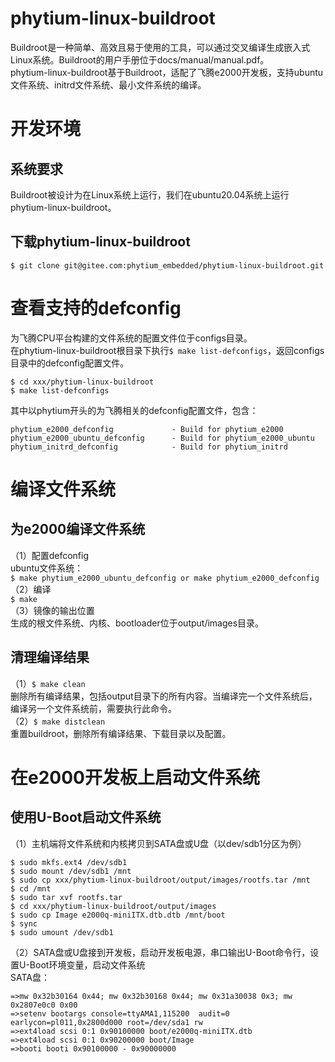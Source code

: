# phytium-linux-buildroot
Buildroot是一种简单、高效且易于使用的工具，可以通过交叉编译生成嵌入式Linux系统。Buildroot的用户手册位于docs/manual/manual.pdf。  
phytium-linux-buildroot基于Buildroot，适配了飞腾e2000开发板，支持ubuntu文件系统、initrd文件系统、最小文件系统的编译。

# 开发环境
## 系统要求
Buildroot被设计为在Linux系统上运行，我们在ubuntu20.04系统上运行phytium-linux-buildroot。

## 下载phytium-linux-buildroot
`$ git clone git@gitee.com:phytium_embedded/phytium-linux-buildroot.git`

# 查看支持的defconfig
为飞腾CPU平台构建的文件系统的配置文件位于configs目录。  
在phytium-linux-buildroot根目录下执行`$ make list-defconfigs`，返回configs目录中的defconfig配置文件。  
```
$ cd xxx/phytium-linux-buildroot
$ make list-defconfigs
```
其中以phytium开头的为飞腾相关的defconfig配置文件，包含：  
```
phytium_e2000_defconfig             - Build for phytium_e2000  
phytium_e2000_ubuntu_defconfig      - Build for phytium_e2000_ubuntu  
phytium_initrd_defconfig            - Build for phytium_initrd  
```

# 编译文件系统
## 为e2000编译文件系统
（1）配置defconfig  
ubuntu文件系统：  
`$ make phytium_e2000_ubuntu_defconfig or make phytium_e2000_defconfig`  
（2）编译  
`$ make`  
（3）镜像的输出位置  
生成的根文件系统、内核、bootloader位于output/images目录。  

## 清理编译结果
（1）`$ make clean`  
删除所有编译结果，包括output目录下的所有内容。当编译完一个文件系统后，编译另一个文件系统前，需要执行此命令。  
（2）`$ make distclean`  
重置buildroot，删除所有编译结果、下载目录以及配置。  

# 在e2000开发板上启动文件系统
## 使用U-Boot启动文件系统
（1）主机端将文件系统和内核拷贝到SATA盘或U盘（以dev/sdb1分区为例）  
```
$ sudo mkfs.ext4 /dev/sdb1
$ sudo mount /dev/sdb1 /mnt
$ sudo cp xxx/phytium-linux-buildroot/output/images/rootfs.tar /mnt
$ cd /mnt
$ sudo tar xvf rootfs.tar
$ cd xxx/phytium-linux-buildroot/output/images
$ sudo cp Image e2000q-miniITX.dtb.dtb /mnt/boot
$ sync
$ sudo umount /dev/sdb1
```

（2）SATA盘或U盘接到开发板，启动开发板电源，串口输出U-Boot命令行，设置U-Boot环境变量，启动文件系统  
SATA盘：  
```
=>mw 0x32b30164 0x44; mw 0x32b30168 0x44; mw 0x31a30038 0x3; mw 0x2807e0c0 0x00
=>setenv bootargs console=ttyAMA1,115200  audit=0 earlycon=pl011,0x2800d000 root=/dev/sda1 rw
=>ext4load scsi 0:1 0x90100000 boot/e2000q-miniITX.dtb
=>ext4load scsi 0:1 0x90200000 boot/Image
=>booti booti 0x90100000 - 0x90000000
```
